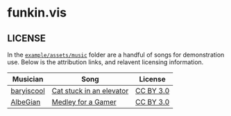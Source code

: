 # funkin.vis

## LICENSE

In the [`example/assets/music`](example/assets/music) folder are a handful of songs for demonstration use.
Below is the attribution links, and relavent licensing information.

| Musician | Song | License |
| --- | --- | --- |
| [baryiscool][] | [Cat stuck in an elevator][] | [CC BY 3.0][] |
| [AlbeGian][] | [Medley for a Gamer][] | [CC BY 3.0][] |


<!-- Musicians -->
[baryiscool]: https://baryiscool.newgrounds.com
[AlbeGian]: https://AlbeGian.newgrounds.com

<!-- Songs -->
[Cat stuck in an elevator]: https://www.newgrounds.com/audio/listen/1294925
[Medley for a Gamer]: https://www.newgrounds.com/audio/listen/1286411

<!-- License -->
[CC BY 3.0]: https://creativecommons.org/licenses/by/3.0/legalcode